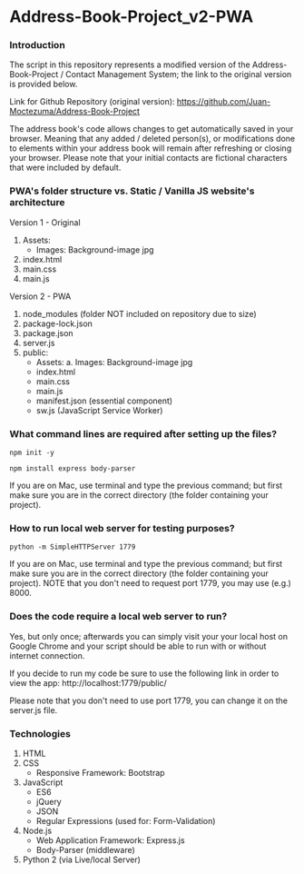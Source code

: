 # Address-Book-Project_v2-PWA

### Introduction

The script in this repository represents a modified version of the
Address-Book-Project / Contact Management System; the link to the 
original version is provided below.

Link for Github Repository (original version): https://github.com/Juan-Moctezuma/Address-Book-Project

The address book's code allows changes to get automatically 
saved in your browser. Meaning that any added / deleted person(s), or 
modifications done to elements within your address book will remain
after refreshing or closing your browser. Please note that your initial
contacts are fictional characters that were included by default.

### PWA's folder structure vs. Static / Vanilla JS website's architecture

Version 1 - Original
1. Assets:
   	* Images: Background-image jpg
2. index.html
3. main.css
4. main.js

Version 2 - PWA
1. node_modules (folder NOT included on repository due to size)
2. package-lock.json
3. package.json
4. server.js
5. public:
	* Assets:
        	a. Images: Background-image jpg
	* index.html
  	* main.css
  	* main.js
  	* manifest.json (essential component)
  	* sw.js (JavaScript Service Worker)

### What command lines are required after setting up the files?

`npm init -y`

`npm install express body-parser`

If you are on Mac, use terminal and type the previous command; but first 
make sure you are in the correct directory (the folder containing your project).

### How to run local web server for testing purposes?

`python -m SimpleHTTPServer 1779`

If you are on Mac, use terminal and type the previous command; but first 
make sure you are in the correct directory (the folder containing your project).
NOTE that you don't need to request port 1779, you may use (e.g.) 8000.

### Does the code require a local web server to run?
Yes, but only once; afterwards you can simply visit your your local host on Google 
Chrome and your script should be able to run with or without internet connection.

If you decide to run my code be sure to use the following link
in order to view the app: http://localhost:1779/public/

Please note that you don't need to use port 1779, you can change it
on the server.js file.

### Technologies

1. HTML
2. CSS
   * Responsive Framework: Bootstrap
3. JavaScript
   * ES6
   * jQuery
   * JSON
   * Regular Expressions (used for: Form-Validation)
4. Node.js
   * Web Application Framework: Express.js
   * Body-Parser (middleware)
5. Python 2 (via Live/local Server)
